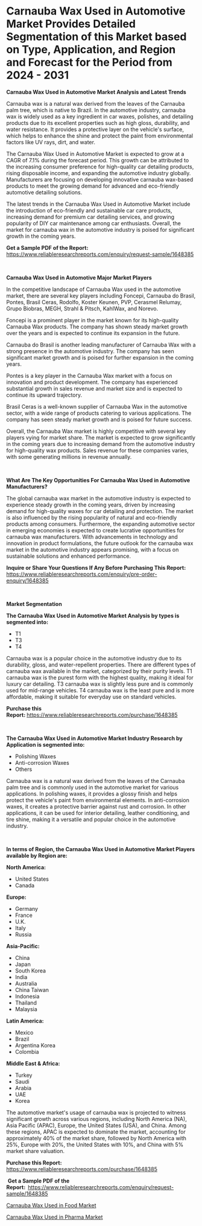 <p><h1>Carnauba Wax Used in Automotive Market Provides Detailed Segmentation of this Market based on Type, Application, and Region and Forecast for the Period from 2024 - 2031</h1></p><p><strong>Carnauba Wax Used in Automotive Market Analysis and Latest Trends</strong></p>
<p><p>Carnauba wax is a natural wax derived from the leaves of the Carnauba palm tree, which is native to Brazil. In the automotive industry, carnauba wax is widely used as a key ingredient in car waxes, polishes, and detailing products due to its excellent properties such as high gloss, durability, and water resistance. It provides a protective layer on the vehicle's surface, which helps to enhance the shine and protect the paint from environmental factors like UV rays, dirt, and water.</p><p>The Carnauba Wax Used in Automotive Market is expected to grow at a CAGR of 7.1% during the forecast period. This growth can be attributed to the increasing consumer preference for high-quality car detailing products, rising disposable income, and expanding the automotive industry globally. Manufacturers are focusing on developing innovative carnauba wax-based products to meet the growing demand for advanced and eco-friendly automotive detailing solutions.</p><p>The latest trends in the Carnauba Wax Used in Automotive Market include the introduction of eco-friendly and sustainable car care products, increasing demand for premium car detailing services, and growing popularity of DIY car maintenance among car enthusiasts. Overall, the market for carnauba wax in the automotive industry is poised for significant growth in the coming years.</p></p>
<p><strong>Get a Sample PDF of the Report:&nbsp;</strong> <a href="https://www.reliableresearchreports.com/enquiry/request-sample/1648385">https://www.reliableresearchreports.com/enquiry/request-sample/1648385</a></p>
<p>&nbsp;</p>
<p><strong>Carnauba Wax Used in Automotive Major Market Players</strong></p>
<p><p>In the competitive landscape of Carnauba Wax used in the automotive market, there are several key players including Foncepi, Carnauba do Brasil, Pontes, Brasil Ceras, Rodolfo, Koster Keunen, PVP, Cerasmel Relumay, Grupo Biobras, MEGH, Strahl & Pitsch, KahlWax, and Norevo. </p><p>Foncepi is a prominent player in the market known for its high-quality Carnauba Wax products. The company has shown steady market growth over the years and is expected to continue its expansion in the future. </p><p>Carnauba do Brasil is another leading manufacturer of Carnauba Wax with a strong presence in the automotive industry. The company has seen significant market growth and is poised for further expansion in the coming years.</p><p>Pontes is a key player in the Carnauba Wax market with a focus on innovation and product development. The company has experienced substantial growth in sales revenue and market size and is expected to continue its upward trajectory.</p><p>Brasil Ceras is a well-known supplier of Carnauba Wax in the automotive sector, with a wide range of products catering to various applications. The company has seen steady market growth and is poised for future success.</p><p>Overall, the Carnauba Wax market is highly competitive with several key players vying for market share. The market is expected to grow significantly in the coming years due to increasing demand from the automotive industry for high-quality wax products. Sales revenue for these companies varies, with some generating millions in revenue annually.</p></p>
<p>&nbsp;</p>
<p><strong>What Are The Key Opportunities For Carnauba Wax Used in Automotive Manufacturers?</strong></p>
<p><p>The global carnauba wax market in the automotive industry is expected to experience steady growth in the coming years, driven by increasing demand for high-quality waxes for car detailing and protection. The market is also influenced by the rising popularity of natural and eco-friendly products among consumers. Furthermore, the expanding automotive sector in emerging economies is expected to create lucrative opportunities for carnauba wax manufacturers. With advancements in technology and innovation in product formulations, the future outlook for the carnauba wax market in the automotive industry appears promising, with a focus on sustainable solutions and enhanced performance.</p></p>
<p><strong>Inquire or Share Your Questions If Any Before Purchasing This Report:</strong> <a href="https://www.reliableresearchreports.com/enquiry/pre-order-enquiry/1648385">https://www.reliableresearchreports.com/enquiry/pre-order-enquiry/1648385</a></p>
<p>&nbsp;</p>
<p><strong>Market Segmentation</strong></p>
<p><strong>The Carnauba Wax Used in Automotive Market Analysis by types is segmented into:</strong></p>
<p><ul><li>T1</li><li>T3</li><li>T4</li></ul></p>
<p><p>Carnauba wax is a popular choice in the automotive industry due to its durability, gloss, and water-repellent properties. There are different types of carnauba wax available in the market, categorized by their purity levels. T1 carnauba wax is the purest form with the highest quality, making it ideal for luxury car detailing. T3 carnauba wax is slightly less pure and is commonly used for mid-range vehicles. T4 carnauba wax is the least pure and is more affordable, making it suitable for everyday use on standard vehicles.</p></p>
<p><strong>Purchase this Report:&nbsp;</strong><a href="https://www.reliableresearchreports.com/purchase/1648385">https://www.reliableresearchreports.com/purchase/1648385</a></p>
<p>&nbsp;</p>
<p><strong>The Carnauba Wax Used in Automotive Market Industry Research by Application is segmented into:</strong></p>
<p><ul><li>Polishing Waxes</li><li>Anti-corrosion Waxes</li><li>Others</li></ul></p>
<p><p>Carnauba wax is a natural wax derived from the leaves of the Carnauba palm tree and is commonly used in the automotive market for various applications. In polishing waxes, it provides a glossy finish and helps protect the vehicle's paint from environmental elements. In anti-corrosion waxes, it creates a protective barrier against rust and corrosion. In other applications, it can be used for interior detailing, leather conditioning, and tire shine, making it a versatile and popular choice in the automotive industry.</p></p>
<p>&nbsp;</p>
<p><strong>In terms of Region, the Carnauba Wax Used in Automotive Market Players available by Region are:</strong></p>
<p>
    <p> <strong> North America: </strong>
        <ul>
            <li>United States</li>
            <li>Canada</li>
        </ul>
        </p> 
    <p> <strong> Europe: </strong>
        <ul>
            <li>Germany</li>
            <li>France</li>
            <li>U.K.</li>
            <li>Italy</li>
            <li>Russia</li>
        </ul>
        </p> 
    <p> <strong> Asia-Pacific: </strong>
        <ul>
            <li>China</li>
            <li>Japan</li>
            <li>South Korea</li>
            <li>India</li>
            <li>Australia</li>
            <li>China Taiwan</li>
            <li>Indonesia</li>
            <li>Thailand</li>
            <li>Malaysia</li>
        </ul>
        </p> 
    <p> <strong> Latin America: </strong>
        <ul>
            <li>Mexico</li>
            <li>Brazil</li>
            <li>Argentina Korea</li>
            <li>Colombia</li>
        </ul>
        </p> 
    <p> <strong> Middle East & Africa: </strong>
        <ul>
            <li>Turkey</li>
            <li>Saudi</li>
            <li>Arabia</li>
            <li>UAE</li>
            <li>Korea</li>
        </ul>
    </p>
    </p>
<p><p>The automotive market's usage of carnauba wax is projected to witness significant growth across various regions, including North America (NA), Asia Pacific (APAC), Europe, the United States (USA), and China. Among these regions, APAC is expected to dominate the market, accounting for approximately 40% of the market share, followed by North America with 25%, Europe with 20%, the United States with 10%, and China with 5% market share valuation.</p></p>
<p><strong>Purchase this Report: </strong><a href="https://www.reliableresearchreports.com/purchase/1648385">https://www.reliableresearchreports.com/purchase/1648385</a></p>
<p>&nbsp;<strong>Get a Sample PDF of the Report:&nbsp;&nbsp;</strong><a href="https://www.reliableresearchreports.com/enquiry/request-sample/1648385">https://www.reliableresearchreports.com/enquiry/request-sample/1648385</a></p>
<p><strong></strong></p>
<p><p><a href="https://github.com/dimitrishawkinswaynenp91rgz/Market-Research-Report-List-1/blob/main/carnauba-wax-used-in-food-market.md">Carnauba Wax Used in Food Market</a></p><p><a href="https://github.com/danielneavesallisons03mba/Market-Research-Report-List-1/blob/main/carnauba-wax-used-in-pharma-market.md">Carnauba Wax Used in Pharma Market</a></p></p>